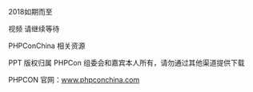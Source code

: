 2018如期而至



视频 请继续等待


PHPConChina 相关资源

PPT 版权归属 PHPCon 组委会和嘉宾本人所有，请勿通过其他渠道提供下载

PHPCON 官网：www.phpconchina.com
